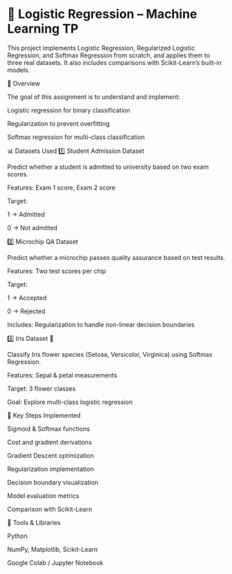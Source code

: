 # 🧠 Logistic Regression – Machine Learning TP

This project implements Logistic Regression, Regularized Logistic Regression, and Softmax Regression from scratch, and applies them to three real datasets.
It also includes comparisons with Scikit-Learn’s built-in models.

📘 Overview

The goal of this assignment is to understand and implement:

Logistic regression for binary classification

Regularization to prevent overfitting

Softmax regression for multi-class classification

📊 Datasets Used
1️⃣ Student Admission Dataset

Predict whether a student is admitted to university based on two exam scores.

Features: Exam 1 score, Exam 2 score

Target:

1 → Admitted

0 → Not admitted

2️⃣ Microchip QA Dataset

Predict whether a microchip passes quality assurance based on test results.

Features: Two test scores per chip

Target:

1 → Accepted

0 → Rejected

Includes: Regularization to handle non-linear decision boundaries

3️⃣ Iris Dataset 🌸

Classify Iris flower species (Setosa, Versicolor, Virginica) using Softmax Regression.

Features: Sepal & petal measurements

Target: 3 flower classes

Goal: Explore multi-class logistic regression

🧠 Key Steps Implemented

Sigmoid & Softmax functions

Cost and gradient derivations

Gradient Descent optimization

Regularization implementation

Decision boundary visualization

Model evaluation metrics

Comparison with Scikit-Learn

🧰 Tools & Libraries

Python

NumPy, Matplotlib, Scikit-Learn

Google Colab / Jupyter Notebook
